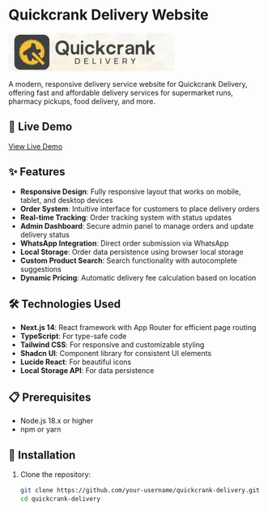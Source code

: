 # Quickcrank Delivery Website

![Quickcrank Delivery Logo](public/images/site-logo.jpg)

A modern, responsive delivery service website for Quickcrank Delivery, offering fast and affordable delivery services for supermarket runs, pharmacy pickups, food delivery, and more.

## 🚀 Live Demo

[View Live Demo](https://your-deployment-url.com)

## ✨ Features

- **Responsive Design**: Fully responsive layout that works on mobile, tablet, and desktop devices
- **Order System**: Intuitive interface for customers to place delivery orders
- **Real-time Tracking**: Order tracking system with status updates
- **Admin Dashboard**: Secure admin panel to manage orders and update delivery status
- **WhatsApp Integration**: Direct order submission via WhatsApp
- **Local Storage**: Order data persistence using browser local storage
- **Custom Product Search**: Search functionality with autocomplete suggestions
- **Dynamic Pricing**: Automatic delivery fee calculation based on location

## 🛠️ Technologies Used

- **Next.js 14**: React framework with App Router for efficient page routing
- **TypeScript**: For type-safe code
- **Tailwind CSS**: For responsive and customizable styling
- **Shadcn UI**: Component library for consistent UI elements
- **Lucide React**: For beautiful icons
- **Local Storage API**: For data persistence

## 📋 Prerequisites

- Node.js 18.x or higher
- npm or yarn

## 🔧 Installation

1. Clone the repository:
   ```bash
   git clone https://github.com/your-username/quickcrank-delivery.git
   cd quickcrank-delivery
